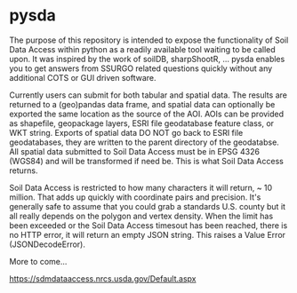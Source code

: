 # pysda
 
The purpose of this repository is intended to expose the functionality of Soil Data Access within python as a readily available tool waiting to be called upon.  It was inspired by the work of soilDB, sharpShootR, ... pysda enables you to get answers from SSURGO related questions quickly without any additional COTS or GUI driven software.

Currently users can submit for both tabular and spatial data.  The results are returned to a (geo)pandas data frame, and spatial data can optionally be exported the same location as the source of the AOI.  AOIs can be provided as shapefile, geopackage layers, ESRI file geodatabase feature class, or WKT string.  Exports of spatial data DO NOT go back to ESRI file geodatabases, they are written to the parent directory of the geodatabse.  All spatial data submitted to Soil Data Access must be in EPSG 4326 (WGS84) and will be transformed if need be.  This is what Soil Data Access returns.

Soil Data Access is restricted to how many characters it will return, ~ 10 million. That adds up quickly with coordinate pairs and precision.  It's generally safe to assume that you could grab a standards U.S. county but it all really depends on the polygon and vertex density.  When the limit has been exceeded or the Soil Data Access timesout has been reached, there is no HTTP error, it will return an empty JSON string.  This raises a Value Error (JSONDecodeError).

More to come...

https://sdmdataaccess.nrcs.usda.gov/Default.aspx

